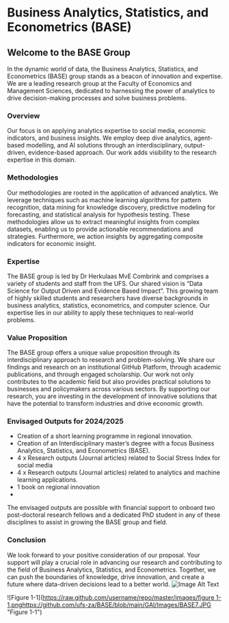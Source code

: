 # Business Analytics, Statistics, and Econometrics (BASE)

## Welcome to the BASE Group
In the dynamic world of data, the Business Analytics, Statistics, and Econometrics (BASE) group stands as a beacon of innovation and expertise. We are a leading research group at the Faculty of Economics and Management Sciences, dedicated to harnessing the power of analytics to drive decision-making processes and solve business problems.

### Overview
Our focus is on applying analytics expertise to social media, economic indicators, and business insights. We employ deep dive analytics, agent-based modelling, and AI solutions through an interdisciplinary, output-driven, evidence-based approach. Our work adds visibility to the research expertise in this domain.

### Methodologies
Our methodologies are rooted in the application of advanced analytics. We leverage techniques such as machine learning algorithms for pattern recognition, data mining for knowledge discovery, predictive modeling for forecasting, and statistical analysis for hypothesis testing. These methodologies allow us to extract meaningful insights from complex datasets, enabling us to provide actionable recommendations and strategies. Furthermore, we action insights by aggregating composite indicators for economic insight.

### Expertise
The BASE group is led by Dr Herkulaas MvE Combrink and comprises a variety of students and staff from the UFS. Our shared vision is “Data Science for Output Driven and Evidence Based Impact”. This growing team of highly skilled students and researchers have diverse backgrounds in business analytics, statistics, econometrics, and computer science. Our expertise lies in our ability to apply these techniques to real-world problems.

### Value Proposition
The BASE group offers a unique value proposition through its interdisciplinary approach to research and problem-solving. We share our findings and research on an institutional GitHub Platform, through academic publications, and through engaged scholarship. Our work not only contributes to the academic field but also provides practical solutions to businesses and policymakers across various sectors. By supporting our research, you are investing in the development of innovative solutions that have the potential to transform industries and drive economic growth.

### Envisaged Outputs for 2024/2025
- Creation of a short learning programme in regional innovation.
- Creation of an Interdisciplinary master’s degree with a focus Business Analytics, Statistics, and Econometrics (BASE).
- 4 x Research outputs (Journal articles) related to Social Stress Index for social media
- 4 x Research outputs (Journal articles) related to analytics and machine learning applications.
- 1 book on regional innovation
- 
The envisaged outputs are possible with financial support to onboard two post-doctoral research fellows and a dedicated PhD student in any of these disciplines to assist in growing the BASE group and field.

### Conclusion
We look forward to your positive consideration of our proposal. Your support will play a crucial role in advancing our research and contributing to the field of Business Analytics, Statistics, and Econometrics. Together, we can push the boundaries of knowledge, drive innovation, and create a future where data-driven decisions lead to a better world.
![Image Alt Text]([URL](https://github.com/ufs-za/BASE/blob/main/GAI/Images/BASE7.JPG))

![Figure 1-1]([https://raw.github.com/username/repo/master/images/figure 1-1.png](https://github.com/ufs-za/BASE/blob/main/GAI/Images/BASE7.JPG)https://github.com/ufs-za/BASE/blob/main/GAI/Images/BASE7.JPG "Figure 1-1") 
